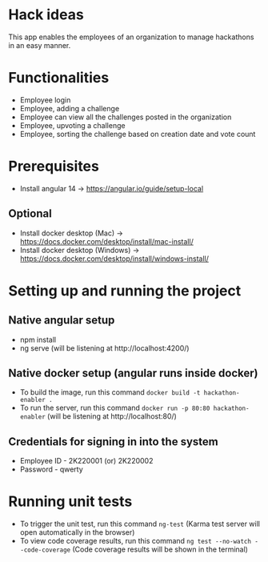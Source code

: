 # Hack ideas

This app enables the employees of an organization to manage hackathons in an easy manner.

# Functionalities

- Employee login
- Employee, adding a challenge
- Employee can view all the challenges posted in the organization
- Employee, upvoting a challenge
- Employee, sorting the challenge based on creation date and vote count

# Prerequisites
- Install angular 14 -> https://angular.io/guide/setup-local

## Optional
- Install docker desktop (Mac) -> https://docs.docker.com/desktop/install/mac-install/
- Install docker desktop (Windows) -> https://docs.docker.com/desktop/install/windows-install/

# Setting up and running the project

## Native angular setup 
- npm install
- ng serve (will be listening at http://localhost:4200/)

## Native docker setup (angular runs inside docker)
- To build the image, run this command `docker build -t hackathon-enabler .`
- To run the server, run this command `docker run -p 80:80 hackathon-enabler` (will be listening at http://localhost:80/)

## Credentials for signing in into the system

- Employee ID - 2K220001 (or) 2K220002
- Password - qwerty

# Running unit tests

- To trigger the unit test, run this command `ng-test` (Karma test server will open automatically in the browser)
- To view code coverage results, run this command `ng test --no-watch --code-coverage` (Code coverage results will be shown in the terminal)
